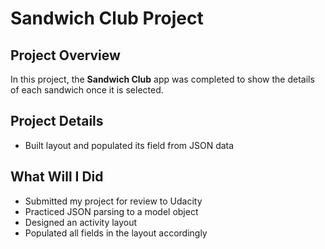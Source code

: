 # Sandwich Club Project 

## Project Overview
In this project, the **Sandwich Club** app was completed to
show the details of each sandwich once it is selected.

## Project Details
- Built layout and populated its field from JSON data

## What Will I Did
- Submitted my project for review to Udacity
- Practiced JSON parsing to a model object
- Designed an activity layout
- Populated all fields in the layout accordingly
 
